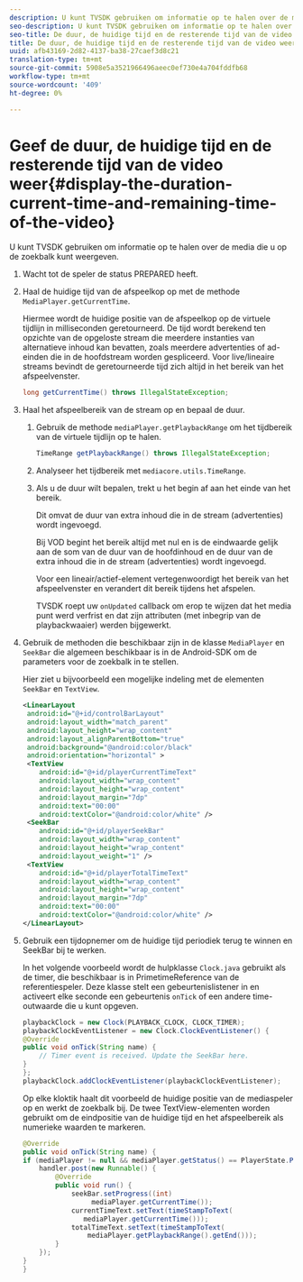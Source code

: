 ```yaml
---
description: U kunt TVSDK gebruiken om informatie op te halen over de media die u op de zoekbalk kunt weergeven.
seo-description: U kunt TVSDK gebruiken om informatie op te halen over de media die u op de zoekbalk kunt weergeven.
seo-title: De duur, de huidige tijd en de resterende tijd van de video weergeven
title: De duur, de huidige tijd en de resterende tijd van de video weergeven
uuid: afb43169-2d82-4137-ba38-27caef3d8c21
translation-type: tm+mt
source-git-commit: 5908e5a3521966496aeec0ef730e4a704fddfb68
workflow-type: tm+mt
source-wordcount: '409'
ht-degree: 0%

---
```



# Geef de duur, de huidige tijd en de resterende tijd van de video weer{#display-the-duration-current-time-and-remaining-time-of-the-video}

U kunt TVSDK gebruiken om informatie op te halen over de media die u op de zoekbalk kunt weergeven.

1. Wacht tot de speler de status PREPARED heeft.
1. Haal de huidige tijd van de afspeelkop op met de methode `MediaPlayer.getCurrentTime`.

   Hiermee wordt de huidige positie van de afspeelkop op de virtuele tijdlijn in milliseconden geretourneerd. De tijd wordt berekend ten opzichte van de opgeloste stream die meerdere instanties van alternatieve inhoud kan bevatten, zoals meerdere advertenties of ad-einden die in de hoofdstream worden gespliceerd. Voor live/lineaire streams bevindt de geretourneerde tijd zich altijd in het bereik van het afspeelvenster.

   ```java
   long getCurrentTime() throws IllegalStateException;
   ```

1. Haal het afspeelbereik van de stream op en bepaal de duur.
   1. Gebruik de methode `mediaPlayer.getPlaybackRange` om het tijdbereik van de virtuele tijdlijn op te halen.

      ```java
      TimeRange getPlaybackRange() throws IllegalStateException;
      ```

   1. Analyseer het tijdbereik met `mediacore.utils.TimeRange`.
   1. Als u de duur wilt bepalen, trekt u het begin af aan het einde van het bereik.

      Dit omvat de duur van extra inhoud die in de stream (advertenties) wordt ingevoegd.

      Bij VOD begint het bereik altijd met nul en is de eindwaarde gelijk aan de som van de duur van de hoofdinhoud en de duur van de extra inhoud die in de stream (advertenties) wordt ingevoegd.

      Voor een lineair/actief-element vertegenwoordigt het bereik van het afspeelvenster en verandert dit bereik tijdens het afspelen.

      TVSDK roept uw `onUpdated` callback om erop te wijzen dat het media punt werd verfrist en dat zijn attributen (met inbegrip van de playbackwaaier) werden bijgewerkt.

1. Gebruik de methoden die beschikbaar zijn in de klasse `MediaPlayer` en `SeekBar` die algemeen beschikbaar is in de Android-SDK om de parameters voor de zoekbalk in te stellen.

   Hier ziet u bijvoorbeeld een mogelijke indeling met de elementen `SeekBar` en `TextView`.

   ```xml
   <LinearLayout 
    android:id="@+id/controlBarLayout" 
    android:layout_width="match_parent" 
    android:layout_height="wrap_content" 
    android:layout_alignParentBottom="true" 
    android:background="@android:color/black" 
    android:orientation="horizontal" > 
    <TextView 
       android:id="@+id/playerCurrentTimeText" 
       android:layout_width="wrap_content" 
       android:layout_height="wrap_content" 
       android:layout_margin="7dp" 
       android:text="00:00" 
       android:textColor="@android:color/white" /> 
    <SeekBar 
       android:id="@+id/playerSeekBar" 
       android:layout_width="wrap_content" 
       android:layout_height="wrap_content" 
       android:layout_weight="1" /> 
    <TextView 
       android:id="@+id/playerTotalTimeText" 
       android:layout_width="wrap_content" 
       android:layout_height="wrap_content" 
       android:layout_margin="7dp" 
       android:text="00:00" 
       android:textColor="@android:color/white" /> 
   </LinearLayout>
   ```

1. Gebruik een tijdopnemer om de huidige tijd periodiek terug te winnen en SeekBar bij te werken.

   In het volgende voorbeeld wordt de hulpklasse `Clock.java` gebruikt als de timer, die beschikbaar is in PrimetimeReference van de referentiespeler. Deze klasse stelt een gebeurtenislistener in en activeert elke seconde een gebeurtenis `onTick` of een andere time-outwaarde die u kunt opgeven.

   ```java
   playbackClock = new Clock(PLAYBACK_CLOCK, CLOCK_TIMER); 
   playbackClockEventListener = new Clock.ClockEventListener() { 
   @Override 
   public void onTick(String name) { 
       // Timer event is received. Update the SeekBar here. 
   } 
   }; 
   playbackClock.addClockEventListener(playbackClockEventListener);
   ```

   Op elke kloktik haalt dit voorbeeld de huidige positie van de mediaspeler op en werkt de zoekbalk bij. De twee TextView-elementen worden gebruikt om de eindpositie van de huidige tijd en het afspeelbereik als numerieke waarden te markeren.

   ```java
   @Override 
   public void onTick(String name) { 
   if (mediaPlayer != null && mediaPlayer.getStatus() == PlayerState.PLAYING) { 
       handler.post(new Runnable() { 
           @Override 
           public void run() { 
               seekBar.setProgress((int)  
                    mediaPlayer.getCurrentTime()); 
               currentTimeText.setText(timeStampToText( 
                  mediaPlayer.getCurrentTime())); 
               totalTimeText.setText(timeStampToText( 
                   mediaPlayer.getPlaybackRange().getEnd())); 
           } 
       }); 
   } 
   }
   ```

